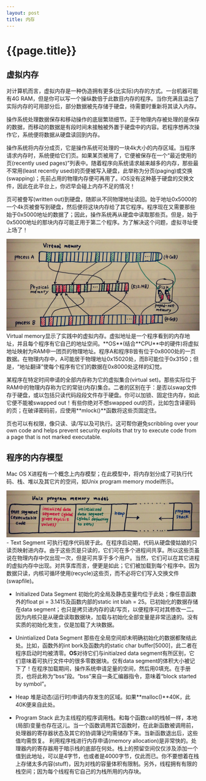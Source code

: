```yaml
---
layout: post
title: 内存
---
```

{{page.title}}
======================

## 虚拟内存
对计算机而言，虚拟内存是一种伪造拥有更多(比实际)内存的方式。一台机器可能有4G RAM，但是你可以写一个操纵数倍于此数目内存的程序。当你充满且溢出了实际内存的可用部分后，部分数据被先存储于硬盘，待需要时重新将其读入内存。

操作系统处理数据保存和移动操作的底层繁琐细节。正于物理内存被处理的是保存的数据，而移动的数据是有段时间未接触被外置于硬盘中的内容。若程序想再次操作它，系统便将数据从硬盘读回到内存。

操作系统将内存分成页，它是操作系统可处理的一块4k大小的内存区域。当程序请求内存时，系统便给它们页。如果某页被用了，它便被保存在一个“最近使用的页(recently used pages)”列表中。随着程序向系统请求越来越多的内存，那些最不常用(least recently used)的页便被写入硬盘，此举称为分页(paging)或交换(swapping)；先前占用的物理内存便可再用了。iOS没有这种基于硬盘的交换文件，因此在此平台上，你迟早会碰上内存不足的情况！

页可被誊写(written out)到硬盘，随即从不同物理地址读回。始于地址0x5000的一个4k页被誊写到硬盘，然后便将这块内存给了其它程序。程序现在又需要那些始于0x5000地址的数据了；因此，操作系统再从硬盘中读取那些页。但是，始于0x5000地址的那块内存可能正用于第二个程序。为了解决这个问题，虚拟寻址便上场了！

<img src="/images/posts/2019-01-20/virtualMemory.jpg">
Virtual memory显示了实践中的虚拟内存。虚拟地址是一个程序看到的内存地址，并且每个程序有它自己的地址空间。**OS**(结合**CPU**中的硬件)将虚拟地址映射为RAM中一团页的物理地址。程序A和程序B皆有位于0x8000处的一页数据。在物理内存中，A可能居于物理地址0x15020处，而B可能位于0x3150；但是，“地址翻译”使每个程序有它们的数据在0x8000处这样的幻觉。

某程序在特定时间申请的全部内存称为它的虚拟集合(virtual set)。那些实际位于RAM中的物理内存称为它的常驻(内存)集合。二者的区别在于：是否以swap文件存于硬盘，或以包括只读代码段段文件存于硬盘。你可以加锁、固定住内存，如此它便不能被swapped out！有些你绝对不想swapped out的页，比如包含译密码的页；在破译密码前，应使用**mlock()**函数将这些页固定住。

页也可以有权限，像只读、读/写以及可执行。这可帮你避免scribbling over your own code and helps prevent security exploits that try to execute code from a page that is not marked executable.
## 程序的内存模型
Mac OS X进程有一个概念上内存模型；在此模型中，将内存划分成了可执行代码、栈、堆以及其它片的空间，如Unix program memory model所示。

<img src="/images/posts/2019-01-20/unixProgramMemoryModel.jpg">
- Text Segment  可执行程序代码居于此。在程序启动期，代码从硬盘傻姑娘的只读页映射进内存。由于这些页是只读的，它们可在多个进程间共享。所以这些页虽说在物理内存中仅出现一次，但是可共享于多个用户。当然，它们可以在其它进程的虚拟内存中出现。对共享库而言，便更是如此；它们被加载到每个程序中。因为数据只读，内核可循环使用(recycle)这些页，而不必将它们写入交换文件(swapfile)。

- Initialized Data Segment  初始化的全局及静态变量均位于此处；像任意函数外的float pi = 3.1415及函数内部的static int blah = 25。已初始化的数据存储在data segment；也只是拷贝进内存的读/写页，以便程序可对其修改一二。因为内核只是从硬盘读取数据块，加载与初始化全部变量是非常迅速的。没有实质的初始化发生，仅是加载了大块数据。

- Unintialized Data Segment  那些在全局空间却未明确初始化的数据都聚结此处。比如，函数外的int bork及函数内的static char buffer[5000]，此二者在程序启动时均被清零。**OS**对待它们与initialzed data segment有所区别，它们意味着可执行文件中的很多零数据块。仅有data segment的体积大小被记下了！在程序加载期间，操作系统申请足量的空间，然后用0填充。在手册页，也将此称为“bss”段。“bss”来自一条汇编器指令，意味着“block started by symbol”。

- Heap  堆是动态(运行时)申请内存发生的区域。如果**malloc()**40K，此40K便来自此处。

- Program Stack  此为主线程的程序调用栈。和每个函数call的栈帧一样，本地(局部)变量也存在这儿。当一个函数调用其它函数时，在此新函数被调用前，处理器的寄存器状态及其它的协调簿记均需储存下来。当新函数退出后，这些值均需恢复。
利用程序栈进行内存申请(memory allocation)是非常快的。处理器内的寄存器用于暗示栈的底部在何处。栈上的预留空间仅仅涉及添加一个值到此地址，可以是4字节，也或者是4000字节，仅此而已。你不要想着在栈上存储太多内容(stuff)，因为对栈的容量体积有限制。另外，线程拥有有限的栈空间；因为每个线程有它自己的为栈所用的内存块。
